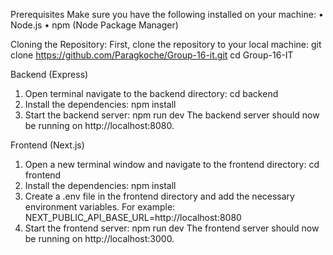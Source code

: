 Prerequisites
  Make sure you have the following installed on your machine:
    •	Node.js
    •	npm (Node Package Manager)

Cloning the Repository: First, clone the repository to your local machine:
  git clone https://github.com/Paragkoche/Group-16-it.git
  cd Group-16-IT
  
Backend (Express)
  1.	Open terminal navigate to the backend directory:
    cd backend
  2.	Install the dependencies:
    npm install
  3.	Start the backend server:
    npm run dev
  The backend server should now be running on http://localhost:8080.

Frontend (Next.js)
  1.	Open a new terminal window and navigate to the frontend directory:
    cd frontend
  2.	Install the dependencies:
    npm install
  3.	Create a .env file in the frontend directory and add the necessary environment variables. For example: 
    NEXT_PUBLIC_API_BASE_URL=http://localhost:8080
  4.	Start the frontend server:
    npm run dev
  The frontend server should now be running on http://localhost:3000.
